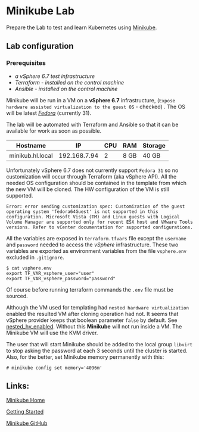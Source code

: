 # Minikube Lab

Prepare the Lab to test and learn Kubernetes using [Minikube](https://github.com/kubernetes/minikube).

## Lab configuration

### Prerequisites

- *a vSphere 6.7 test infrastructure*
- *Terraform - installed on the control machine*
- *Ansible - installed on the control machine*

Minikube will be run in a VM on a **vSphere 6.7** infrastructure, (`Expose hardware assisted virtualization to the guest OS` - checked) . The OS will be latest [*Fedora*](https://getfedora.org/) (currently 31).

The lab will be automated with Terraform and Ansible so that it can be available for work as soon as possible.

| **Hostname** | **IP** | **CPU** | RAM | **Storage** |
| --- | --- | --- | --- | --- |
| minikub.hl.local | 192.168.7.94 | 2 | 8 GB | 40 GB |

Unfortunately vSphere 6.7 does not currently support `Fedora 31` so no customization will occur through Terraform (aka vSphere API). All the needed OS configuration should be contained in the template from which the new VM will be cloned. The HW configuration of the VM is still supported.

`Error: error sending customization spec: Customization of the guest operating system 'fedora64Guest' is not supported in this configuration. Microsoft Vista (TM) and Linux guests with Logical Volume Manager are supported only for recent ESX host and VMware Tools versions. Refer to vCenter documentation for supported configurations.`

All the variables are exposed in `terraform.tfvars` file except the `username` and `password` needed to access the *vSphere* infrastructure. These two variables are exported as environment variables from the file `vsphere.env` excluded in `.gitignore`.

    $ cat vsphere.env
    export TF_VAR_vsphere_user="user"
    export TF_VAR_vsphere_password="password"

Of course before running terraform commands the `.env` file must be sourced.

Although the VM used for templating had `nested hardware virtualization` enabled the resulted VM after cloning operation had not. It seems that vSphere provider keeps that boolean parameter  `false` by default. See [nested_hv_enabled](https://www.terraform.io/docs/providers/vsphere/r/virtual_machine.html#nested_hv_enabled). Without this **Minikube** will not run inside a VM. The Minikube VM will use the KVM driver.

The user that will start Minikube should be added to the local group `libvirt` to stop asking the password at each 3 seconds until the cluster is started. Also, for the better, set Minikube memory permanently with this:

    # minikube config set memory='4096m'

## Links:
[Minikube Home](https://minikube.sigs.k8s.io/)

[Getting Started](https://minikube.sigs.k8s.io/docs/start/)

[Minikube GitHub](https://github.com/kubernetes/minikube)
